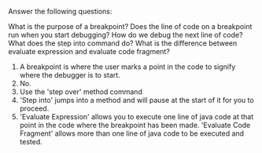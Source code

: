 Answer the following questions:

What is the purpose of a breakpoint?
Does the line of code on a breakpoint run when you start debugging?
How do we debug the next line of code?
What does the step into command do?
What is the difference between evaluate expression and evaluate code fragment?

1. A breakpoint is where the user marks a point in the code to signify where the debugger is to start.
2. No.
3. Use the 'step over' method command
4. 'Step into' jumps into a method and will pause at the start of it for you to proceed.
5. 'Evaluate Expression' allows you to execute one line of java code at that point in the code where the breakpoint has been made. 'Evaluate Code Fragment'
allows more than one line of java code to be executed and tested.
